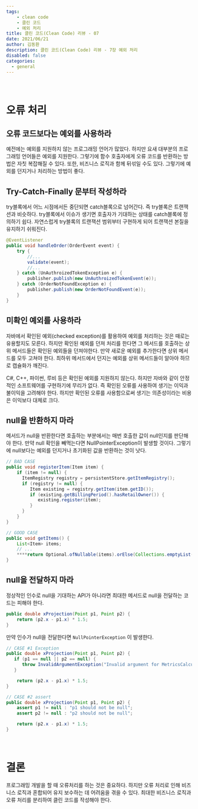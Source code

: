 ```yaml
---
tags: 
    - clean code
    - 클린 코드
    - 예외 처리
title: 클린 코드(Clean Code) 리뷰 - 07
date: 2021/06/21
author: 김동환
description: 클린 코드(Clean Code) 리뷰 - 7장 예외 처리
disabled: false
categories:
  - general
---
```


　
# 오류 처리

## 오류 코드보다는 예외를 사용하라

예전에는 예외를 지원하지 않는 프로그래밍 언어가 많았다. 하지만 요새 대부분의 프로그래밍 언어들은 예외를 지원한다. 그렇기에 함수 호출자에게 오류 코드를 반환하는 방법은 자칫 복잡해질 수 있다. 또한, 비즈니스 로직과 함께 뒤섞일 수도 있다. 그렇기에 예외를 던지거나 처리하는 방법이 좋다.

## Try-Catch-Finally 문부터 작성하라

try블록에서 어느 시점에서든 중단되면 catch블록으로 넘어간다. 즉 try블록은 트랜잭션과 비슷하다. try블록에서 이슈가 생기면 호출자가 기대하는 상태를 catch블록에 정의하기 쉽다. 자연스럽게 try블록의 트랜잭션 범위부터 구현하게 되어 트랜잭션 본질을 유지하기 쉬워진다.

```java
@EventListener
public void handleOrder(OrderEvent event) {
	try {
		//...
		validate(event);
		//...
	} catch (UnAuthroizedTokenException e) {
		publisher.publish(new UnAuthroizedTokenEvent(e));
	} catch (OrderNotFoundException e) {
		publisher.publish(new OrderNotFoundEvent(e));
	}
}
```

## 미확인 예외를 사용하라

자바에서 확인된 예외(checked exception)를 활용하여 예외를 처리하는 것은 때로는 유용할지도 모른다. 하지만 확인된 예외를 던져 처리를 한다면 그 메서드를 호출하는 상위 메서드들은 확인된 예외들을 던져야한다. 만약 새로운 예외를 추가한다면 상위 메서드를 모두 고쳐야 한다. 최하위 메서드에서 던지는 예외를 상위 메서드들이 알아야 하므로 캡슐화가 깨진다.

C#, C++, 파이썬, 루비 등은 확인된 예외를 지원하지 않는다. 하지만 자바와 같이 안정적인 소프트웨어를 구현하기에 무리가 없다. 즉 확인된 오류를 사용하여 생기는 이익과 불이익을 고려해야 한다. 하지만 확인된 오류를 사용함으로써 생기는 의존성이라는 비용은 이익보다 대체로 크다.

## null을 반환하지 마라

메서드가 null을 반환한다면 호출하는 부분에서는 매번 호출한 값이 null인지를 판단해야 한다. 만약 null 확인을 빼먹는다면 NullPointerException이 발생할 것이다. 그렇기에 null보다는 예외를 던지거나 초기화된 값을 반환하는 것이 낫다.

```java
// BAD CASE
public void registerItem(Item item) {
	if (item != null) {
      ItemRegistry registry = persistentStore.getItemRegistry();
      if (registry != null) {
         Item existing = registry.getItem(item.getID());
         if (existing.getBillingPeriod().hasRetailOwner()) {
            existing.register(item);
         }
      }
	}
}

// GOOD CASE
public void getItems() {
	List<Item> items;
	// ... 
	****return Optional.ofNullable(items).orElse(Collections.emptyList());
}
```

## null을 전달하지 마라

정상적인 인수로 null을 기대하는 API가 아니라면 최대한 메서드로 null을 전달하는 코드는 피해야 한다.

```java
public double xProjection(Point p1, Point p2) {
	return (p2.x - p1.x) * 1.5;
}
```

만약 인수가 null을 전달한다면 `NullPointerException` 이 발생한다.

```java
// CASE #1 Exception
public double xProjection(Point p1, Point p2) {
   if (p1 == null || p2 == null) {
      throw InvalidArgumentException("Invalid argument for MetricsCalculator.xProjection");
   }

	return (p2.x - p1.x) * 1.5;
}

// CASE #2 assert
public double xProjection(Point p1, Point p2) {
	assert p1 != null : "p1 should not be null";
	assert p2 != null : "p2 should not be null";

	return (p2.x - p1.x) * 1.5;
}
```

　
# 결론

프로그래밍 개발을 할 때 오류처리를 하는 것은 중요하다. 하지만 오류 처리로 인해 비즈니스 로직과 혼합되어 유지 보수하는 데 어려움을 겪을 수 있다. 최대한 비즈니스 로직과 오류 처리를 분리하여 클린 코드를 작성해야 한다.